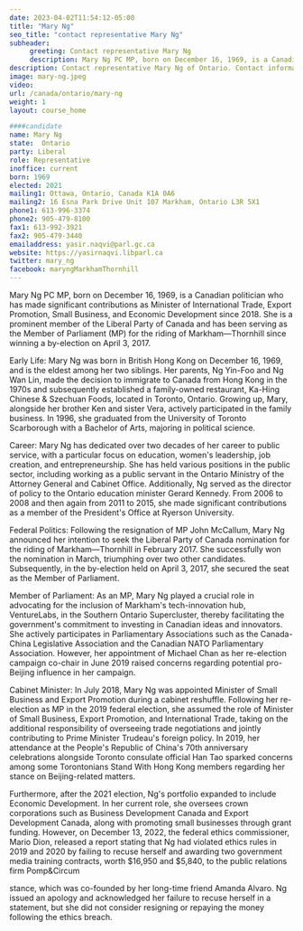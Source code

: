 ```yaml
---
date: 2023-04-02T11:54:12-05:00
title: "Mary Ng"
seo_title: "contact representative Mary Ng"
subheader:
     greeting: Contact representative Mary Ng
     description: Mary Ng PC MP, born on December 16, 1969, is a Canadian politician who has made significant contributions as Minister of International Trade, Export Promotion, Small Business, and Economic Development since 2018.
description: Contact representative Mary Ng of Ontario. Contact information for Mary Ng includes email address, phone number, and mailing address.
image: mary-ng.jpeg
video:
url: /canada/ontario/mary-ng
weight: 1
layout: course_home

####candidate
name: Mary Ng
state:	Ontario
party: Liberal
role: Representative
inoffice: current
born: 1969
elected: 2021
mailing1: Ottawa, Ontario, Canada K1A 0A6
mailing2: 16 Esna Park Drive Unit 107 Markham, Ontario L3R 5X1
phone1: 613-996-3374
phone2: 905-479-8100
fax1: 613-992-3921
fax2: 905-479-3440
emailaddress: yasir.naqvi@parl.gc.ca
website: https://yasirnaqvi.libparl.ca
twitter: mary_ng
facebook: maryngMarkhamThornhill
---
```


Mary Ng PC MP, born on December 16, 1969, is a Canadian politician who has made significant contributions as Minister of International Trade, Export Promotion, Small Business, and Economic Development since 2018. She is a prominent member of the Liberal Party of Canada and has been serving as the Member of Parliament (MP) for the riding of Markham—Thornhill since winning a by-election on April 3, 2017.

Early Life:
Mary Ng was born in British Hong Kong on December 16, 1969, and is the eldest among her two siblings. Her parents, Ng Yin-Foo and Ng Wan Lin, made the decision to immigrate to Canada from Hong Kong in the 1970s and subsequently established a family-owned restaurant, Ka-Hing Chinese & Szechuan Foods, located in Toronto, Ontario. Growing up, Mary, alongside her brother Ken and sister Vera, actively participated in the family business. In 1996, she graduated from the University of Toronto Scarborough with a Bachelor of Arts, majoring in political science.

Career:
Mary Ng has dedicated over two decades of her career to public service, with a particular focus on education, women's leadership, job creation, and entrepreneurship. She has held various positions in the public sector, including working as a public servant in the Ontario Ministry of the Attorney General and Cabinet Office. Additionally, Ng served as the director of policy to the Ontario education minister Gerard Kennedy. From 2006 to 2008 and then again from 2011 to 2015, she made significant contributions as a member of the President's Office at Ryerson University.

Federal Politics:
Following the resignation of MP John McCallum, Mary Ng announced her intention to seek the Liberal Party of Canada nomination for the riding of Markham—Thornhill in February 2017. She successfully won the nomination in March, triumphing over two other candidates. Subsequently, in the by-election held on April 3, 2017, she secured the seat as the Member of Parliament.

Member of Parliament:
As an MP, Mary Ng played a crucial role in advocating for the inclusion of Markham's tech-innovation hub, VentureLabs, in the Southern Ontario Supercluster, thereby facilitating the government's commitment to investing in Canadian ideas and innovators. She actively participates in Parliamentary Associations such as the Canada-China Legislative Association and the Canadian NATO Parliamentary Association. However, her appointment of Michael Chan as her re-election campaign co-chair in June 2019 raised concerns regarding potential pro-Beijing influence in her campaign.

Cabinet Minister:
In July 2018, Mary Ng was appointed Minister of Small Business and Export Promotion during a cabinet reshuffle. Following her re-election as MP in the 2019 federal election, she assumed the role of Minister of Small Business, Export Promotion, and International Trade, taking on the additional responsibility of overseeing trade negotiations and jointly contributing to Prime Minister Trudeau's foreign policy. In 2019, her attendance at the People's Republic of China's 70th anniversary celebrations alongside Toronto consulate official Han Tao sparked concerns among some Torontonians Stand With Hong Kong members regarding her stance on Beijing-related matters.

Furthermore, after the 2021 election, Ng's portfolio expanded to include Economic Development. In her current role, she oversees crown corporations such as Business Development Canada and Export Development Canada, along with promoting small businesses through grant funding. However, on December 13, 2022, the federal ethics commissioner, Mario Dion, released a report stating that Ng had violated ethics rules in 2019 and 2020 by failing to recuse herself and awarding two government media training contracts, worth $16,950 and $5,840, to the public relations firm Pomp&Circum

stance, which was co-founded by her long-time friend Amanda Alvaro. Ng issued an apology and acknowledged her failure to recuse herself in a statement, but she did not consider resigning or repaying the money following the ethics breach.
